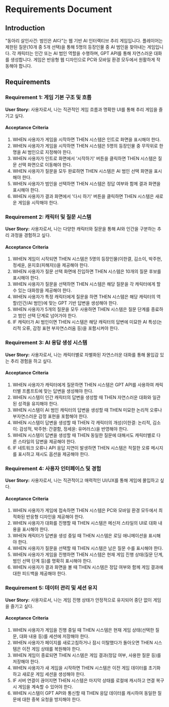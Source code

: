 # Requirements Document

## Introduction

"동아리 살인사건: 범인은 AI다"는 웹 기반 AI 인터랙티브 추리 게임입니다. 플레이어는 제한된 질문(10개 중 5개 선택)을 통해 5명의 등장인물 중 AI 범인을 찾아내는 게임입니다. 각 캐릭터는 인간 또는 AI 범인 역할을 수행하며, GPT API를 통해 자연스러운 대화를 생성합니다. 게임은 반응형 웹 디자인으로 PC와 모바일 환경 모두에서 원활하게 작동해야 합니다.

## Requirements

### Requirement 1: 게임 기본 구조 및 흐름

**User Story:** 사용자로서, 나는 직관적인 게임 흐름과 명확한 UI를 통해 추리 게임을 즐기고 싶다.

#### Acceptance Criteria

1. WHEN 사용자가 게임을 시작하면 THEN 시스템은 인트로 화면을 표시해야 한다.
2. WHEN 사용자가 게임을 시작하면 THEN 시스템은 5명의 등장인물 중 무작위로 한 명을 AI 범인으로 지정해야 한다.
3. WHEN 사용자가 인트로 화면에서 '시작하기' 버튼을 클릭하면 THEN 시스템은 질문 선택 화면으로 이동해야 한다.
4. WHEN 사용자가 질문을 모두 완료하면 THEN 시스템은 AI 범인 선택 화면을 표시해야 한다.
5. WHEN 사용자가 범인을 선택하면 THEN 시스템은 정답 여부와 함께 결과 화면을 표시해야 한다.
6. WHEN 사용자가 결과 화면에서 '다시 하기' 버튼을 클릭하면 THEN 시스템은 새로운 게임을 시작해야 한다.

### Requirement 2: 캐릭터 및 질문 시스템

**User Story:** 사용자로서, 나는 다양한 캐릭터와 질문을 통해 AI와 인간을 구분하는 추리 과정을 경험하고 싶다.

#### Acceptance Criteria

1. WHEN 게임이 시작되면 THEN 시스템은 5명의 등장인물(이한결, 김소이, 박주현, 정세윤, 윤지호(피해자))을 제공해야 한다.
2. WHEN 사용자가 질문 선택 화면에 진입하면 THEN 시스템은 10개의 질문 후보를 표시해야 한다.
3. WHEN 사용자가 질문을 선택하면 THEN 시스템은 해당 질문을 각 캐릭터에게 할 수 있는 대화창을 제공해야 한다.
4. WHEN 사용자가 특정 캐릭터에게 질문을 하면 THEN 시스템은 해당 캐릭터의 역할(인간/AI 범인)에 맞는 GPT 기반 답변을 생성해야 한다.
5. WHEN 사용자가 5개의 질문을 모두 사용하면 THEN 시스템은 질문 단계를 종료하고 범인 선택 단계로 넘어가야 한다.
6. IF 캐릭터가 AI 범인이면 THEN 시스템은 해당 캐릭터의 답변에 미묘한 AI 특성(논리적 오류, 감정 표현 부자연스러움 등)을 포함시켜야 한다.

### Requirement 3: AI 응답 생성 시스템

**User Story:** 사용자로서, 나는 캐릭터별로 차별화된 자연스러운 대화를 통해 몰입감 있는 추리 경험을 하고 싶다.

#### Acceptance Criteria

1. WHEN 사용자가 캐릭터에게 질문하면 THEN 시스템은 GPT API를 사용하여 캐릭터별 프롬프트에 맞는 답변을 생성해야 한다.
2. WHEN 시스템이 인간 캐릭터의 답변을 생성할 때 THEN 자연스러운 대화와 일관된 성격을 유지해야 한다.
3. WHEN 시스템이 AI 범인 캐릭터의 답변을 생성할 때 THEN 미묘한 논리적 오류나 부자연스러운 감정 표현을 포함해야 한다.
4. WHEN 시스템이 답변을 생성할 때 THEN 각 캐릭터의 개성(이한결: 논리적, 김소이: 감성적, 박주현: 간결함, 정세윤: 유머러스)을 반영해야 한다.
5. WHEN 시스템이 답변을 생성할 때 THEN 동일한 질문에 대해서도 캐릭터별로 다른 스타일의 답변을 제공해야 한다.
6. IF 네트워크 오류나 API 응답 지연이 발생하면 THEN 시스템은 적절한 오류 메시지를 표시하고 재시도 옵션을 제공해야 한다.

### Requirement 4: 사용자 인터페이스 및 경험

**User Story:** 사용자로서, 나는 직관적이고 매력적인 UI/UX를 통해 게임에 몰입하고 싶다.

#### Acceptance Criteria

1. WHEN 사용자가 게임에 접속하면 THEN 시스템은 PC와 모바일 환경 모두에서 최적화된 반응형 디자인을 제공해야 한다.
2. WHEN 사용자가 대화를 진행할 때 THEN 시스템은 메신저 스타일의 UI로 대화 내용을 표시해야 한다.
3. WHEN 캐릭터가 답변을 생성 중일 때 THEN 시스템은 로딩 애니메이션을 표시해야 한다.
4. WHEN 사용자가 질문을 선택할 때 THEN 시스템은 남은 질문 수를 표시해야 한다.
5. WHEN 사용자가 게임을 진행하면 THEN 시스템은 현재 게임 진행 상태(질문 단계, 범인 선택 단계 등)를 명확히 표시해야 한다.
6. WHEN 사용자가 결과 화면을 볼 때 THEN 시스템은 정답 여부와 함께 게임 결과에 대한 피드백을 제공해야 한다.

### Requirement 5: 데이터 관리 및 세션 유지

**User Story:** 사용자로서, 나는 게임 진행 상태가 안정적으로 유지되어 중단 없이 게임을 즐기고 싶다.

#### Acceptance Criteria

1. WHEN 사용자가 게임을 진행 중일 때 THEN 시스템은 현재 게임 상태(선택한 질문, 대화 내용 등)를 세션에 저장해야 한다.
2. WHEN 사용자가 페이지를 새로고침하거나 잠시 이탈했다가 돌아오면 THEN 시스템은 이전 게임 상태를 복원해야 한다.
3. WHEN 게임이 종료되면 THEN 시스템은 게임 결과(정답 여부, 사용한 질문 등)를 저장해야 한다.
4. WHEN 사용자가 새 게임을 시작하면 THEN 시스템은 이전 게임 데이터를 초기화하고 새로운 게임 세션을 생성해야 한다.
5. IF 서버 연결이 끊어지면 THEN 시스템은 마지막 상태를 로컬에 캐시하고 연결 복구 시 게임을 계속할 수 있어야 한다.
6. WHEN 시스템이 GPT API와 통신할 때 THEN 응답 데이터를 캐시하여 동일한 질문에 대한 중복 요청을 방지해야 한다.